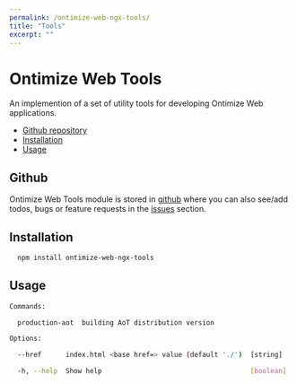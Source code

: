 ```yaml
---
permalink: /ontimize-web-ngx-tools/
title: "Tools"
excerpt: ""
---
```


# Ontimize Web Tools

An implemention of a set of utility tools for developing Ontimize Web applications.

* [Github repository](#github)
* [Installation](#installation)
* [Usage](#usage)

## Github
Ontimize Web Tools module is stored in [github](https://github.com/OntimizeWeb/ontimize-web-ngx-tools) where you can also see/add todos, bugs or feature requests in the [issues](https://github.com/OntimizeWeb/ontimize-web-ngx-tools/issues) section.


## Installation

```bash
  npm install ontimize-web-ngx-tools
```

## Usage

```bash
Commands:

  production-aot  building AoT distribution version

Options:

  --href      index.html <base href=> value (default './')  [string]

  -h, --help  Show help                                     [boolean]
```


